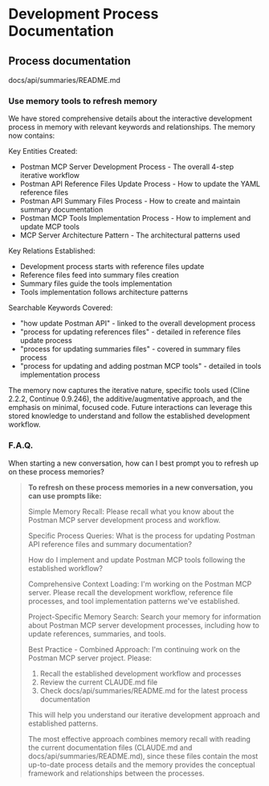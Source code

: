 # Development Process Documentation

## Process documentation

docs/api/summaries/README.md


### Use memory tools to refresh memory

We have stored comprehensive details about the interactive development process in memory with relevant keywords and relationships. The memory
   now contains:

  Key Entities Created:
  - Postman MCP Server Development Process - The overall 4-step iterative workflow
  - Postman API Reference Files Update Process - How to update the YAML reference files
  - Postman API Summary Files Process - How to create and maintain summary documentation
  - Postman MCP Tools Implementation Process - How to implement and update MCP tools
  - MCP Server Architecture Pattern - The architectural patterns used

  Key Relations Established:
  - Development process starts with reference files update
  - Reference files feed into summary files creation
  - Summary files guide the tools implementation
  - Tools implementation follows architecture patterns

  Searchable Keywords Covered:
  - "how update Postman API" - linked to the overall development process
  - "process for updating references files" - detailed in reference files update process
  - "process for updating summaries files" - covered in summary files process
  - "process for updating and adding postman MCP tools" - detailed in tools implementation process

  The memory now captures the iterative nature, specific tools used (Cline 2.2.2, Continue 0.9.246), the additive/augmentative approach, and
   the emphasis on minimal, focused code. Future interactions can leverage this stored knowledge to understand and follow the established
  development workflow.

### F.A.Q.

When starting a new conversation, how can I best prompt you to refresh up on these process memories?

> **To refresh on these process memories in a new conversation, you can use prompts like:**
>
>  Simple Memory Recall:
>  Please recall what you know about the Postman MCP server development process and workflow.
>
>  Specific Process Queries:
>  What is the process for updating Postman API reference files and summary documentation?
>
>  How do I implement and update Postman MCP tools following the established workflow?
>
>  Comprehensive Context Loading:
>  I'm working on the Postman MCP server. Please recall the development workflow, reference file processes, and tool implementation patterns
>  we've established.
>
>  Project-Specific Memory Search:
>  Search your memory for information about Postman MCP server development processes, including how to update references, summaries, and
>  tools.
>
>  Best Practice - Combined Approach:
>  I'm continuing work on the Postman MCP server project. Please:
>  1. Recall the established development workflow and processes
>  2. Review the current CLAUDE.md file
>  3. Check docs/api/summaries/README.md for the latest process documentation
>
>  This will help you understand our iterative development approach and established patterns.
>
>  The most effective approach combines memory recall with reading the current documentation files (CLAUDE.md and
>  docs/api/summaries/README.md), since these files contain the most up-to-date process details and the memory provides the conceptual
>  framework and relationships between the processes.
